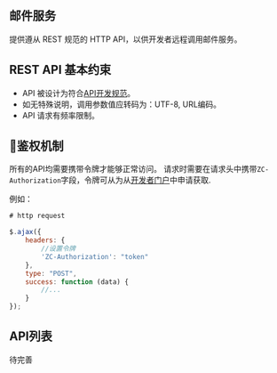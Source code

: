 ## 邮件服务
提供遵从 REST 规范的 HTTP API，以供开发者远程调用邮件服务。

## REST API 基本约束
+ API 被设计为符合[API开发规范](https://zhaochewisdom.github.io/docs/#/code/apiStyle)。
+ 如无特殊说明，调用参数值应转码为：UTF-8, URL编码。
+ API 请求有频率限制。

## 鉴权机制

所有的API均需要携带令牌才能够正常访问。
请求时需要在请求头中携带`ZC-Authorization`字段，令牌可从为从[开发者门户](http://developer.zhaochewisdom.com/portal)中申请获取.

例如：
``` JavaScript
# http request

$.ajax({
    headers: {
        //设置令牌
        'ZC-Authorization': "token"
    },
    type: "POST",
    success: function (data) {
        //...
    }
});
```

## API列表
待完善